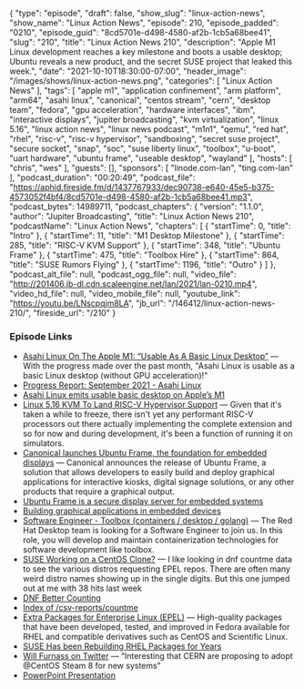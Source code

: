 {
  "type": "episode",
  "draft": false,
  "show_slug": "linux-action-news",
  "show_name": "Linux Action News",
  "episode": 210,
  "episode_padded": "0210",
  "episode_guid": "8cd5701e-d498-4580-af2b-1cb5a68bee41",
  "slug": "210",
  "title": "Linux Action News 210",
  "description": "Apple M1 Linux development reaches a key milestone and boots a usable desktop; Ubuntu reveals a new product, and the secret SUSE project that leaked this week.",
  "date": "2021-10-10T18:30:00-07:00",
  "header_image": "/images/shows/linux-action-news.png",
  "categories": [
    "Linux Action News"
  ],
  "tags": [
    "apple m1",
    "application confinement",
    "arm platform",
    "arm64",
    "asahi linux",
    "canonical",
    "centos stream",
    "cern",
    "desktop team",
    "fedora",
    "gpu acceleration",
    "hardware interfaces",
    "ibm",
    "interactive displays",
    "jupiter broadcasting",
    "kvm virtualization",
    "linux 5.16",
    "linux action news",
    "linux news podcast",
    "m1n1",
    "qemu",
    "red hat",
    "rhel",
    "risc-v",
    "risc-v hypervisor",
    "sandboxing",
    "secret suse project",
    "secure socket",
    "snap",
    "soc",
    "suse liberty linux",
    "toolbox",
    "u-boot",
    "uart hardware",
    "ubuntu frame",
    "useable desktop",
    "wayland"
  ],
  "hosts": [
    "chris",
    "wes"
  ],
  "guests": [],
  "sponsors": [
    "linode.com-lan",
    "ting.com-lan"
  ],
  "podcast_duration": "00:20:49",
  "podcast_file": "https://aphid.fireside.fm/d/1437767933/dec90738-e640-45e5-b375-4573052f4bf4/8cd5701e-d498-4580-af2b-1cb5a68bee41.mp3",
  "podcast_bytes": 14989711,
  "podcast_chapters": {
    "version": "1.1.0",
    "author": "Jupiter Broadcasting",
    "title": "Linux Action News 210",
    "podcastName": "Linux Action News",
    "chapters": [
      {
        "startTime": 0,
        "title": "Intro"
      },
      {
        "startTime": 11,
        "title": "M1 Desktop Milestone"
      },
      {
        "startTime": 285,
        "title": "RISC-V KVM Support"
      },
      {
        "startTime": 348,
        "title": "Ubuntu Frame"
      },
      {
        "startTime": 475,
        "title": "Toolbox Hire"
      },
      {
        "startTime": 864,
        "title": "SUSE Rumors Flying"
      },
      {
        "startTime": 1196,
        "title": "Outro"
      }
    ]
  },
  "podcast_alt_file": null,
  "podcast_ogg_file": null,
  "video_file": "http://201406.jb-dl.cdn.scaleengine.net/lan/2021/lan-0210.mp4",
  "video_hd_file": null,
  "video_mobile_file": null,
  "youtube_link": "https://youtu.be/LNscpqjm8LA",
  "jb_url": "/146412/linux-action-news-210/",
  "fireside_url": "/210"
}


### Episode Links

  * [Asahi Linux On The Apple M1: “Usable As A Basic Linux Desktop”](https://www.phoronix.com/scan.php?page=news_item&px=Asahi-Linux-September-2021 "Asahi Linux On The Apple M1: “Usable As A Basic Linux Desktop”") — With the progress made over the past month, "Asahi Linux is usable as a basic Linux desktop (without GPU acceleration)!"
  * [Progress Report: September 2021 - Asahi Linux](https://asahilinux.org/2021/10/progress-report-september-2021/ "Progress Report: September 2021 - Asahi Linux")
  * [Asahi Linux emits usable basic desktop on Apple’s M1](https://www.theregister.com/2021/10/06/asahi_linux_m1_progress_report/ "Asahi Linux emits usable basic desktop on Apple’s M1")
  * [Linux 5.16 KVM To Land RISC-V Hypervisor Support](https://www.phoronix.com/scan.php?page=news_item&px=Linux-5.16-KVM-RISC-V "Linux 5.16 KVM To Land RISC-V Hypervisor Support") — Given that it's taken a while to freeze, there isn't yet any performant RISC-V processors out there actually implementing the complete extension and so for now and during development, it's been a function of running it on simulators. 
  * [Canonical launches Ubuntu Frame, the foundation for embedded displays](https://ubuntu.com/blog/canonical-launches-ubuntu-frame-the-foundation-for-embedded-displays "Canonical launches Ubuntu Frame, the foundation for embedded displays") — Canonical announces the release of Ubuntu Frame, a solution that allows developers to easily build and deploy graphical applications for interactive kiosks, digital signage solutions, or any other products that require a graphical output.
  * [Ubuntu Frame is a secure display server for embedded systems](https://www.cnx-software.com/2021/10/07/ubuntu-frame-secure-display-server-for-embedded-systems/ "Ubuntu Frame is a secure display server for embedded systems")
  * [Building graphical applications in embedded devices](https://ubuntu.com/engage/webinarintrotoframe "Building graphical applications in embedded devices")
  * [Software Engineer - Toolbox (containers / desktop / golang)](https://global-redhat.icims.com/jobs/89838/software-engineer---toolbox-%28containers---desktop---golang%29/job?mobile=false&width=1140&height=500&bga=true&needsRedirect=false&jan1offset=-480&jun1offset=-420 "Software Engineer - Toolbox \(containers / desktop / golang\)") — The Red Hat Desktop team is looking for a Software Engineer to join us. In this role, you will develop and maintain containerization technologies for software development like toolbox.
  * [SUSE Working on a CentOS Clone?](https://twitter.com/carlwgeorge/status/1446192983385194506 "SUSE Working on a CentOS Clone?") — I like looking in dnf countme data to see the various distros requesting EPEL repos. There are often many weird distro names showing up in the single digits. But this one jumped out at me with 38 hits last week
  * [DNF Better Counting](https://fedoraproject.org/wiki/Changes/DNF_Better_Counting "DNF Better Counting")
  * [Index of /csv-reports/countme](https://data-analysis.fedoraproject.org/csv-reports/countme/ "Index of /csv-reports/countme")
  * [Extra Packages for Enterprise Linux (EPEL)](https://docs.fedoraproject.org/en-US/epel/ "Extra Packages for Enterprise Linux \(EPEL\)") — High-quality packages that have been developed, tested, and improved in Fedora available for RHEL and compatible derivatives such as CentOS and Scientific Linux.
  * [SUSE Has been Rebuilding RHEL Packages for Years](https://www.suse.com/products/expandedsupport/ "SUSE Has been Rebuilding RHEL Packages for Years")
  * [Will Furnass on Twitter](https://twitter.com/WillFurnass/status/1445488035651485700 "Will Furnass on Twitter") — “Interesting that CERN are proposing to adopt @CentOS Steam 8 for new systems"
  * [PowerPoint Presentation](https://indico.cern.ch/event/1070475/contributions/4511844/attachments/2309304/3929738/lfc03-20210915-NoNDA.pdf "PowerPoint Presentation")


